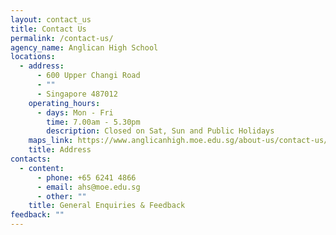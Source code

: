```yaml
---
layout: contact_us
title: Contact Us
permalink: /contact-us/
agency_name: Anglican High School
locations:
  - address:
      - 600 Upper Changi Road
      - ""
      - Singapore 487012
    operating_hours:
      - days: Mon - Fri
        time: 7.00am - 5.30pm
        description: Closed on Sat, Sun and Public Holidays
    maps_link: https://www.anglicanhigh.moe.edu.sg/about-us/contact-us/
    title: Address
contacts:
  - content:
      - phone: +65 6241 4866
      - email: ahs@moe.edu.sg
      - other: ""
    title: General Enquiries & Feedback
feedback: ""
---
```

